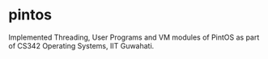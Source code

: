 # pintos

Implemented Threading, User Programs and VM modules of PintOS as part of CS342 Operating Systems, IIT Guwahati.
